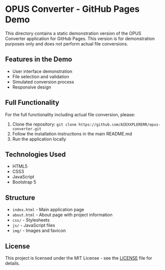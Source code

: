 # OPUS Converter - GitHub Pages Demo

This directory contains a static demonstration version of the OPUS Converter application for GitHub Pages. This version is for demonstration purposes only and does not perform actual file conversions.

## Features in the Demo

- User interface demonstration
- File selection and validation
- Simulated conversion process
- Responsive design

## Full Functionality

For the full functionality including actual file conversion, please:

1. Clone the repository: `git clone https://github.com/AIEXXPLERERR/opus-converter.git`
2. Follow the installation instructions in the main README.md
3. Run the application locally

## Technologies Used

- HTML5
- CSS3
- JavaScript
- Bootstrap 5

## Structure

- `index.html` - Main application page
- `about.html` - About page with project information
- `css/` - Stylesheets
- `js/` - JavaScript files
- `img/` - Images and favicon

## License

This project is licensed under the MIT License - see the [LICENSE](LICENSE) file for details. 